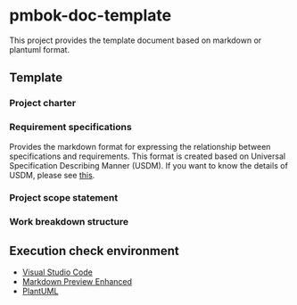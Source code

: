 # pmbok-doc-template

This project provides the template document based on markdown or plantuml format.

## Template

### Project charter

### Requirement specifications

Provides the markdown format for expressing the relationship between specifications and requirements.
This format is created based on Universal Specification Describing Manner (USDM).
If you want to know the details of USDM, please see [this](https://www.jreast.co.jp/e/development/tech/pdf_33/tec-33-33-36eng.pdf).

### Project scope statement

### Work breakdown structure

## Execution check environment

* [Visual Studio Code](https://code.visualstudio.com/)
* [Markdown Preview Enhanced](https://marketplace.visualstudio.com/items?itemName=shd101wyy.markdown-preview-enhanced)
* [PlantUML](https://marketplace.visualstudio.com/items?itemName=jebbs.plantuml)
